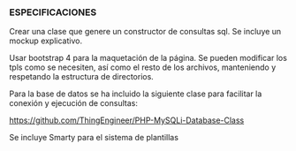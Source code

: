 ### ESPECIFICACIONES

Crear una clase que genere un constructor de consultas sql. Se incluye un mockup explicativo.

Usar bootstrap 4 para la maquetación de la página. Se pueden modificar los tpls como se necesiten, así como el resto de los archivos, manteniendo y respetando la estructura de directorios.

Para la base de datos se ha incluido la siguiente clase para facilitar la conexión y ejecución de consultas:

https://github.com/ThingEngineer/PHP-MySQLi-Database-Class

Se incluye Smarty para el sistema de plantillas

